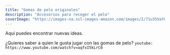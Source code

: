 ```yaml
---
title: "Gomas de pelo originales"
description: "Accesorios para recoger el pelo"
coverImage: "https://images-na.ssl-images-amazon.com/images/I/71u35VaY88L._SY355_.jpg"
---
```

Aquí puedes encontrar nuevas ideas.


¿Quieres saber a quien le gusta jugar con las gomas de pelo?
`youtube: https://www.youtube.com/watch?v=aqfxI5kLrC0`